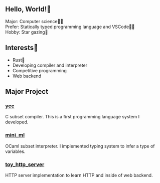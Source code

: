 ## Hello, World!👋

Major: Computer science👨‍🎓  
Prefer: Statically typed programming language and VSCode👨‍💻  
Hobby: Star gazing🌠

## Interests👀

* Rust🦀
* Developing compiler and interpreter
* Competitive programming
* Web backend

## Major Project

### [ycc](https://github.com/ikanago/ycc)
C subset compiler. This is a first programming language system I developed.

### [mini_ml](https://github.com/ikanago/mini_ml)
OCaml subset interpreter. I implemented typing system to infer a type of variables.

### [toy_http_server](https://github.com/ikanago/toy_http_server)
HTTP server implementation to learn HTTP and inside of web backend.
